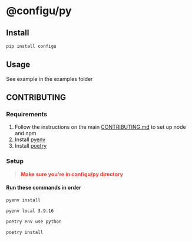 # @configu/py

## Install

```bash
pip install configu
```

## Usage
See example in the examples folder

## CONTRIBUTING

### Requirements

1. Follow the instructions on the main [CONTRIBUTING.md](https://github.com/configu/configu/blob/main/CONTRIBUTING.md)
   to set up node and npm
2. Install [pyenv](https://github.com/pyenv/pyenv)
3. Install [poetry](https://python-poetry.org/)

### Setup

>  <span style="color:#FF392B">**Make sure you're in configu/py directory**</span>

#### Run these commands in order


```bash
pyenv install
```

```bash
pyenv local 3.9.16
```

```bash
poetry env use python
```

```bash
poetry install
```
